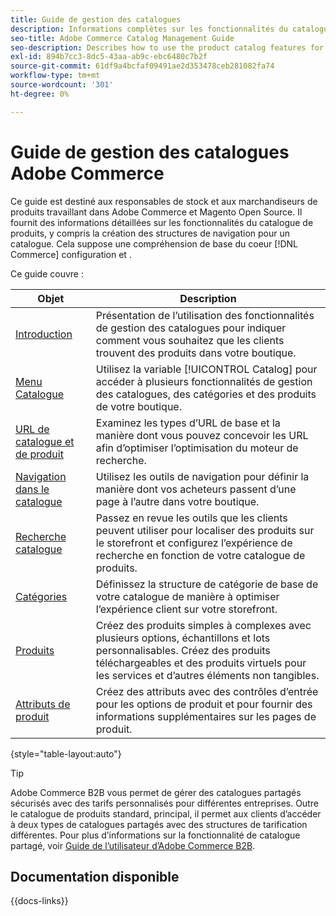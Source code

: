 ```yaml
---
title: Guide de gestion des catalogues
description: Informations complètes sur les fonctionnalités du catalogue de produits pour les administrateurs Adobe Commerce et les Magento Open Sources et les marchandiseurs eCommerce.
seo-title: Adobe Commerce Catalog Management Guide
seo-description: Describes how to use the product catalog features for Adobe Commerce and Magento Open Source.
exl-id: 894b7cc3-8dc5-43aa-ab9c-ebc6480c7b2f
source-git-commit: 61df9a4bcfaf09491ae2d353478ceb281082fa74
workflow-type: tm+mt
source-wordcount: '301'
ht-degree: 0%

---
```


# Guide de gestion des catalogues Adobe Commerce

Ce guide est destiné aux responsables de stock et aux marchandiseurs de produits travaillant dans Adobe Commerce et Magento Open Source. Il fournit des informations détaillées sur les fonctionnalités du catalogue de produits, y compris la création des structures de navigation pour un catalogue. Cela suppose une compréhension de base du coeur [!DNL Commerce] configuration et .

Ce guide couvre :

| Objet | Description |
| ------- | ----------- |
| [Introduction](introduction.md) | Présentation de l’utilisation des fonctionnalités de gestion des catalogues pour indiquer comment vous souhaitez que les clients trouvent des produits dans votre boutique. |
| [Menu Catalogue](catalog-menu.md) | Utilisez la variable [!UICONTROL Catalog] pour accéder à plusieurs fonctionnalités de gestion des catalogues, des catégories et des produits de votre boutique. |
| [URL de catalogue et de produit](catalog-urls.md) | Examinez les types d’URL de base et la manière dont vous pouvez concevoir les URL afin d’optimiser l’optimisation du moteur de recherche. |
| [Navigation dans le catalogue](navigation.md) | Utilisez les outils de navigation pour définir la manière dont vos acheteurs passent d’une page à l’autre dans votre boutique. |
| [Recherche catalogue](search.md) | Passez en revue les outils que les clients peuvent utiliser pour localiser des produits sur le storefront et configurez l’expérience de recherche en fonction de votre catalogue de produits. |
| [Catégories](categories.md) | Définissez la structure de catégorie de base de votre catalogue de manière à optimiser l’expérience client sur votre storefront. |
| [Produits](products-list.md) | Créez des produits simples à complexes avec plusieurs options, échantillons et lots personnalisables. Créez des produits téléchargeables et des produits virtuels pour les services et d’autres éléments non tangibles. |
| [Attributs de produit](product-attributes.md) | Créez des attributs avec des contrôles d’entrée pour les options de produit et pour fournir des informations supplémentaires sur les pages de produit. |

{style="table-layout:auto"}

>[!TIP]
>
>Adobe Commerce B2B vous permet de gérer des catalogues partagés sécurisés avec des tarifs personnalisés pour différentes entreprises. Outre le catalogue de produits standard, principal, il permet aux clients d’accéder à deux types de catalogues partagés avec des structures de tarification différentes. Pour plus d’informations sur la fonctionnalité de catalogue partagé, voir [Guide de l’utilisateur d’Adobe Commerce B2B](../b2b/catalog-shared.md).

## Documentation disponible

{{docs-links}}
